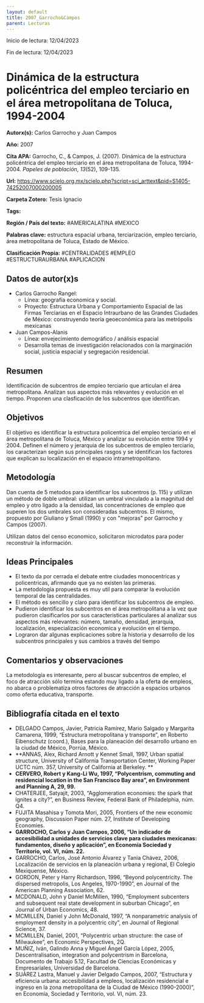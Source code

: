```yaml
---
layout: default
title: 2007_Garrocho&Campos
parent: Lecturas
---
```


Inicio de lectura: 12/04/2023

Fin de lectura: 12/04/2023

# Dinámica de la estructura policéntrica del empleo terciario en el área metropolitana de Toluca, 1994-2004

**Autorx(s):** Carlos Garrocho y Juan Campos

**Año:** 2007

**Cita APA:** Garrocho, C., & Campos, J. (2007). Dinámica de la estructura policéntrica del empleo terciario en el área metropolitana de Toluca, 1994-2004. _Papeles de población_, _13_(52), 109-135.

**Url:** https://www.scielo.org.mx/scielo.php?script=sci_arttext&pid=S1405-74252007000200005

**Carpeta Zotero:** Tesis Ignacio

**Tags:** 

**Región / País del texto:** #AMERICALATINA #MEXICO

**Palabras clave:** estructura espacial urbana, terciarización, empleo terciario, área metropolitana de Toluca, Estado de México.

**Clasificación Propia:** #CENTRALIDADES #EMPLEO #ESTRUCTURAURBANA #APLICACION

## Datos de autor(x)s

- Carlos Garrocho Rangel:
	- Línea: geografía economica y social.
	- Proyecto: Estructura Urbana y Comportamiento Espacial de las Firmas Terciarias en el Espacio Intraurbano de las Grandes Ciudades de México: construyendo teoría geoeconómica para las metrópolis mexicanas
- Juan Campos-Alanis
	- Línea: envejecimiento demográfico / análisis espacial
	- Desarrolla temas de investigación relacionados con la marginación social, justicia espacial y segregación residencial.

## Resumen 

Identificación de subcentros de empleo terciario que articulan el área metropolitana. Analizan sus aspectos más relevantes y evolución en el tiempo. Proponen una clasficación de los subcentros que identifican. 

## Objetivos

El objetivo es identificar la estructura policentrica del empleo terciario en el área metropolitana de Toluca, México y analizar su evolución entre 1994 y 2004. Definen el número y jerarquia de los subcentros de empleo terciario, los caracterizan según sus principales rasgos y se identifican los factores que explican su localización en el espacio intrametropolitano.   

## Metodología

Dan cuenta de 5 metodos para identificar los subcentros (p. 115) y utilizan un método de doble umbral: utilizan un umbral vinculado a la magnitud del empleo y otro ligado a la densidad, las concentraciones de empleo que superen los dos umbrales son consideradas subcentros. El mismo, propuesto por Giuliano y Small (1990) y con "mejoras" por Garrocho y Campos (2007).

Utilizan datos del censo economico, solicitaron microdatos para poder reconstruir la información.

## Ideas Principales

- El texto da por cerrada el debate entre ciudades monocentricas y policentricas, afirmando que ya no existen las primeras. 
- La metodología propuesta es muy util para comparar la evolución temporal de las centralidades. 
- El método es sencillo y claro para identificar los subcentros de empleo.
- Pudieron identificar los subcentros en el área metropolitana a la vez que pudieron clasificarlos por sus caracteristicas particulares al analizar sus aspectos más relevantes: número, tamaño, densidad, jerarquia, localización, especialización economica y evolución en el tiempo. 
- Lograron dar algunas explicaciones sobre la historia y desarrollo de los subcentros principales y sus cambios a través del tiempo

## Comentarios y observaciones

La metodología es interesante, pero al buscar subcentros de empleo, el foco de atracción sólo termina estando muy ligado a la oferta de empleos, no abarca o problematiza otros factores de atracción a espacios urbanos como oferta educativa, transporte.  

## Bibliografía citada en el texto

- DELGADO Campos, Javier, Patricia Ramírez, Mario Salgado y Margarita Camarena, 1999, “Estructura metropolitana y transporte”, en Roberto Eibenschutz (coord.), Bases para la planeación del desarrollo urbano en la ciudad de México, Porrúa, México.
- **ANNAS, Alex, Richard Arnott y Kennet Small, 1997, Urban spatial structure, University of California Transportation Center, Working Paper UCTC núm. 357, University of California at Berkeley. **
- **CERVERO, Robert y Kang-Li Wu, 1997, “Polycentrism, commuting and residencial location in the San Francisco Bay area”, en Environment and Planning A, 29, 99.** 
- CHATERJEE, Satyajit, 2003, “Agglomeration economies: the spark that ignites a city?”, en Business Review, Federal Bank of Philadelphia, núm. Q4.
- FUJITA Masahisa y Tomota Mori, 2005, Frontiers of the new economic geography, Discussion Paper núm. 27, Institute of Developing Economies.
- **GARROCHO, Carlos y Juan Campos, 2006, “Un indicador de accesibilidad a unidades de servicios clave para ciudades mexicanas: fundamentos, diseño y aplicación”, en Economía Sociedad y Territorio, vol. VI, núm. 22.**
- GARROCHO, Carlos, José Antonio Álvarez y Tania Chávez, 2006, Localización de servicios en la planeación urbana y regional, El Colegio Mexiquense, México.
- GORDON, Peter y Harry Richardson, 1996, “Beyond polycentricity. The dispersed metropolis, Los Angeles, 1970-1990”, en Journal of the American Planning Association, 62.
- MCDONALD, John y Daniel McMillen, 1990, “Employment subcenters and subsequent real state development in suburban Chicago”, en Journal of Urban Economics, 48.
- MCMILLEN, Daniel y John McDonald, 1997, “A nonparametric analysis of employment density in a polycentric city”, en Journal of Regional Science, 37.
- MCMILLEN, Daniel, 2001, “Polycentric urban structure: the case of Milwaukee”, en Economic Perspectives, 2Q.
- MUÑIZ, Iván, Galindo Anna y Miguel Ángel García López, 2005, Descentralisation, integration and polycentrism in Barcelona, Documento de Trabajo 5.12, Facultad de Ciencias Económicas y Empresariales, Universidad de Barcelona.
- SUÁREZ Lastra, Manuel y Javier Delgado Campos, 2007, “Estructura y eficiencia urbana: accesibilidad a empleos, localización residencial e ingreso en la zona metropolitana de la Ciudad de México (1990-2000)”, en Economía, Sociedad y Territorio, vol. VI, núm. 23.